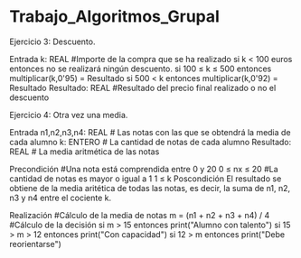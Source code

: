 # Trabajo_Algoritmos_Grupal


Ejercicio 3: Descuento.

Entrada
   k: REAL      #Importe de la compra que se ha realizado
   si k < 100 euros
      entonces
         no se realizará ningún descuento.
   si 100 ≤ k ≤ 500
      entonces
         multiplicar(k,0'95) = Resultado
   si 500 < k 
      entonces
         multiplicar(k,0'92) = Resultado
Resultado: REAL #Resultado del precio final realizado o no el descuento

Ejercicio 4: Otra vez una media.

Entrada
  n1,n2,n3,n4: REAL # Las notas con las que se obtendrá la media de cada alumno
  k: ENTERO         # La cantidad de notas de cada alumno
Resultado: REAL     # La media aritmética de las notas 

Precondición
   #Una nota está comprendida entre 0 y 20
   0 ≤ nx ≤ 20
   #La cantidad de notas es mayor o igual a 1
   1 ≤ k
Poscondición
   El resultado se obtiene de la media aritética de todas las notas, es decir, la suma de n1, n2, n3 y n4 entre el cociente k.

Realización
   #Cálculo de la media de notas
   m = (n1 + n2 + n3 + n4) / 4
   #Cálculo de la decisión
   si m > 15
      entonces
         print("Alumno con talento")
   si 15 > m > 12
      entonces
         print("Con capacidad")
   si 12 > m
      entonces
         print("Debe reorientarse")
   
   

